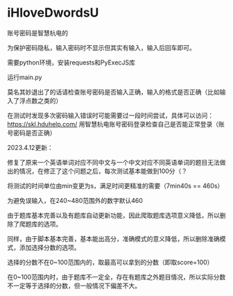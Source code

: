 # iHloveDwordsU

账号密码是智慧杭电的

为保护密码隐私，输入密码时不显示但其实有输入，输入后回车即可。

需要python环境，安装requests和PyExecJS库

运行main.py


  
  

莫名其妙退出了的话请检查账号密码是否输入正确，输入的格式是否正确（比如输入了浮点数之类的）

在测试时发现多次密码输入错误时可能需要过一段时间尝试，具体可以访问：https://skl.hduhelp.com/ 用智慧杭电账号密码登录检查自己是否能正常登录（账号密码是否正确）



2023.4.12更新：

修复了原来一个英语单词对应不同中文与一个中文对应不同英语单词的题目无法做出的情况，在修正了这个问题之后，每次测试基本能做到100分（？

将测试的时间单位由min变更为s，满足时间更精准的需要（7min40s == 460s）

为避免误输入，在240~480范围外的数字默认460



由于题库基本完善以及有题库自动更新功能，因此爬取题库选项意义降低，所以删除了爬题库的选项。

同样，由于脚本基本完善，基本能出高分，准确模式的意义降低，所以删除准确模式，添加选择分数的选项。



选择的分数不在0~100范围内的，取最高可以拿到的分数（即取score=100）

在0~100范围内时，由于题库不一定全，存在有题库之外题目情况，所以实际分数不一定等于选择的分数，但一般情况下偏差不大。



